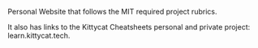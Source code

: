 Personal Website that follows the MIT required project rubrics. 

It also has links to the Kittycat Cheatsheets personal and private project: learn.kittycat.tech.

